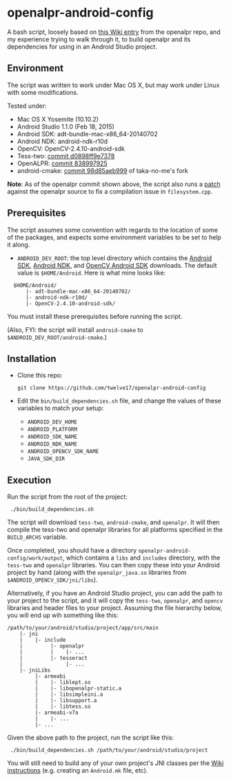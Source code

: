 # openalpr-android-config

A bash script, loosely based on [this Wiki entry](https://github.com/openalpr/openalpr/wiki/Android-compilation) from the openalpr repo, and my experience trying to walk through it, to build openalpr and its dependencies for using in an Android Studio project.

## Environment

The script was written to work under Mac OS X, but may work under Linux with some modifications.

Tested under:

- Mac OS X Yosemite (10.10.2) 
- Android Studio 1.1.0 (Feb 18, 2015)
- Android SDK: adt-bundle-mac-x86_64-20140702
- Android NDK: android-ndk-r10d
- OpenCV: OpenCV-2.4.10-android-sdk
- Tess-two: [commit d0898ff9e7378](https://github.com/rmtheis/tess-two/tree/d0898ff9e73786770926857de58f8d6e93eb64ac)
- OpenALPR: [commit 838997925](https://github.com/openalpr/openalpr/tree/838997925a8c4f0518b7bb2d64f9e1e7be994001)
- android-cmake: [commit 98d85aeb999](https://github.com/taka-no-me/android-cmake/tree/98d85aeb99921aca6ec8a5313c00e7b6a4a989dd) of taka-no-me's fork

**Note**: As of the openalpr commit shown above, the script also runs a [patch](https://github.com/twelve17/openalpr-android-config/blob/master/etc/openalpr_android.patch) against the openalpr source to fix a compilation issue in `filesystem.cpp`.

## Prerequisites

The script assumes some convention with regards to the location of some of the packages, and expects some environment variables to be set to help it along.  

- `ANDROID_DEV_ROOT`: the top level directory which contains the [Android SDK](https://developer.android.com/sdk/installing/index.html), [Android NDK](https://developer.android.com/tools/sdk/ndk/index.html), and [OpenCV Android SDK](http://opencv.org/platforms/android.html) downloads.  The default value is `$HOME/Android`.  Here is what mine looks like:

```
  $HOME/Android/
      |- adt-bundle-mac-x86_64-20140702/
      |- android-ndk-r10d/
      |- OpenCV-2.4.10-android-sdk/
```  

You must install these prerequisites before running the script.

(Also, FYI: the script will install `android-cmake` to `$ANDROID_DEV_ROOT/android-cmake`.)

## Installation

- Clone this repo:

  ```
  git clone https://github.com/twelve17/openalpr-android-config
  ```
- Edit the `bin/build_dependencies.sh` file, and change the values of these variables to match your setup:
  - `ANDROID_DEV_HOME`
  - `ANDROID_PLATFORM`
  - `ANDROID_SDK_NAME`
  - `ANDROID_NDK_NAME`
  - `ANDROID_OPENCV_SDK_NAME`
  - `JAVA_SDK_DIR`
 
## Execution
 
Run the script from the root of the project:

  ```
   ./bin/build_dependencies.sh
  ```
 
The script will download `tess-two`, `android-cmake`, and `openalpr`.  It will then compile the tess-two and openalpr libraries for all platforms specified in the `BUILD_ARCHS` variable.
 
Once completed, you should have a directory `openalpr-android-config/work/output`, which contains a `libs` and `includes` directory, with the `tess-two` and `openalpr` libraries.  You can then copy these into your Android project by hand (along with the `openalpr_java.so` libraries from `$ANDROID_OPENCV_SDK/jni/libs`).  

Alternatively, if you have an Android Studio project, you can add the path to your project to the script, and it will copy the `tess-two`, `openalpr`, and `opencv` libraries and header files to your project.  Assuming the file hierarchy below, you will end up wih something like this:

  ```
/path/to/your/android/studio/project/app/src/main
      |- jni
      |    |- include
      |         |- openalpr
      |         |    |- ...
      |         |- tesseract
      |              |- ...
      |- jniLibs
           |- armeabi
           |    |- liblept.so
           |    |- libopenalpr-static.a
           |    |- libsimpleini.a
           |    |- libsupport.a
           |    |- libtess.so
           |- armeabi-v7a
           |    |- ...
           |- ...

  ```

Given the above path to the project, run the script like this:

  ```
   ./bin/build_dependencies.sh /path/to/your/android/studio/project
  ```
  
You will still need to build any of your own project's JNI classes per the [Wiki instructions](https://github.com/openalpr/openalpr/wiki/Android-compilation) (e.g. creating an `Android.mk` file, etc).

